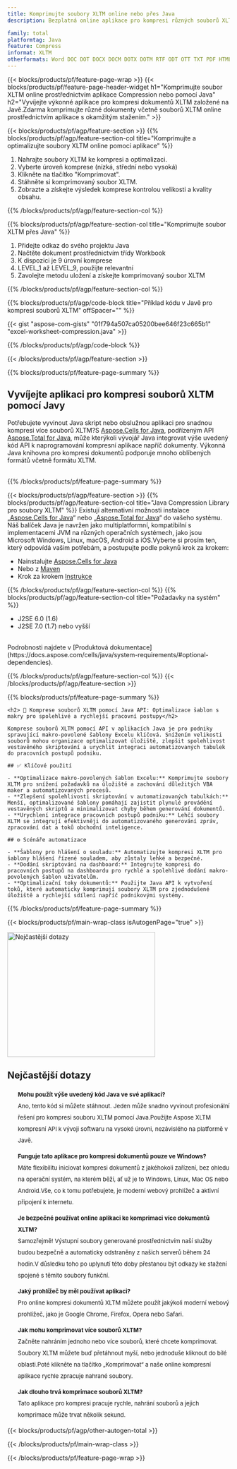 ```yaml
---
title: Komprimujte soubory XLTM online nebo přes Java
description: Bezplatná online aplikace pro kompresi různých souborů XLTM.Kód knihovny pro kompresi Java pro dokumenty XLTM.

family: total
platformtag: Java
feature: Compress
informat: XLTM
otherformats: Word DOC DOT DOCX DOCM DOTX DOTM RTF ODT OTT TXT PDF HTML MHTML Excel XLS XLSX XLSB XLSM XLT XLTX XLTM CSV TSV ODS Powerpoint PPT PPS PPTX POTX PPSX PPTM PPSM POTM ODP Image BMP GIF JPEG JPG PNG APNG TIFF
---
```

{{< blocks/products/pf/feature-page-wrap >}}
{{< blocks/products/pf/feature-page-header-widget h1="Komprimujte soubor XLTM online prostřednictvím aplikace Compression nebo pomocí Java" h2="Vyvíjejte výkonné aplikace pro kompresi dokumentů XLTM založené na Javě.Zdarma komprimujte různé dokumenty včetně souborů XLTM online prostřednictvím aplikace s okamžitým stažením." >}}


{{< blocks/products/pf/agp/feature-section >}}
{{% blocks/products/pf/agp/feature-section-col title="Komprimujte a optimalizujte soubory XLTM online pomocí aplikace" %}}

1. Nahrajte soubory XLTM ke kompresi a optimalizaci.
1. Vyberte úroveň komprese (nízká, střední nebo vysoká)
1. Klikněte na tlačítko "Komprimovat".
1. Stáhněte si komprimovaný soubor XLTM.
1. Zobrazte a získejte výsledek komprese kontrolou velikosti a kvality obsahu.

{{% /blocks/products/pf/agp/feature-section-col %}}

{{% blocks/products/pf/agp/feature-section-col title="Komprimujte soubor XLTM přes Java" %}}

1. Přidejte odkaz do svého projektu Java
1. Načtěte dokument prostřednictvím třídy Workbook
1. K dispozici je 9 úrovní komprese
1. LEVEL_1 až LEVEL_9, použijte relevantní
1. Zavolejte metodu uložení a získejte komprimovaný soubor XLTM

{{% /blocks/products/pf/agp/feature-section-col %}}

{{% blocks/products/pf/agp/code-block title="Příklad kódu v Javě pro kompresi souborů XLTM" offSpacer="" %}}

{{< gist "aspose-com-gists" "01f794a507ca05200bee646f23c665b1" "excel-worksheet-compression.java" >}}

{{% /blocks/products/pf/agp/code-block %}}

{{< /blocks/products/pf/agp/feature-section >}}

{{% blocks/products/pf/feature-page-summary %}}

<h2>Vyvíjejte aplikaci pro kompresi souborů XLTM pomocí Javy</h2>

Potřebujete vyvinout Java skript nebo obslužnou aplikaci pro snadnou kompresi více souborů XLTM?S [Aspose.Cells for Java](https://products.aspose.com/cells/java/), podřízeným API [Aspose.Total for Java](https://products.aspose.com/total/java/), může kterýkoli vývojář Java integrovat výše uvedený kód API k naprogramování kompresní aplikace napříč dokumenty. Výkonná Java knihovna pro kompresi dokumentů podporuje mnoho oblíbených formátů včetně formátu XLTM.<br /><br />

{{% /blocks/products/pf/feature-page-summary %}}

{{< blocks/products/pf/agp/feature-section >}}
{{% blocks/products/pf/agp/feature-section-col title="Java Compression Library pro soubory XLTM" %}}
Existují alternativní možnosti instalace „[Aspose.Cells for Java](https://products.aspose.com/cells/java/)“ nebo „[Aspose.Total for Java](https://products.aspose.com/total/java/)“ do vašeho systému. Náš balíček Java je navržen jako multiplatformní, kompatibilní s implementacemi JVM na různých operačních systémech, jako jsou Microsoft Windows, Linux, macOS, Android a iOS.Vyberte si prosím ten, který odpovídá vašim potřebám, a postupujte podle pokynů krok za krokem:<br />

- Nainstalujte [Aspose.Cells for Java](https://docs.aspose.com/cells/java/installation/)
- Nebo z [Maven](https://releases.aspose.com/java/repo/com/aspose/aspose-cells/)
- Krok za krokem [Instrukce](https://docs.aspose.com/cells/java/installation/#install-aspose-cells-for-java-from-maven-repository)

{{% /blocks/products/pf/agp/feature-section-col %}}
{{% blocks/products/pf/agp/feature-section-col title="Požadavky na systém" %}}

- J2SE 6.0 (1.6)
- J2SE 7.0 (1.7) nebo vyšší

<br />
Podrobnosti najdete v [Produktová dokumentace](https://docs.aspose.com/cells/java/system-requirements/#optional-dependencies).

{{% /blocks/products/pf/agp/feature-section-col %}}
{{< /blocks/products/pf/agp/feature-section >}}

{{% blocks/products/pf/feature-page-summary %}}
```
<h2> 📄 Komprese souborů XLTM pomocí Java API: Optimalizace šablon s makry pro spolehlivé a rychlejší pracovní postupy</h2>

Komprese souborů XLTM pomocí API v aplikacích Java je pro podniky spravující makro-povolené šablony Excelu klíčová. Snížením velikosti souborů mohou organizace optimalizovat úložiště, zlepšit spolehlivost vestavěného skriptování a urychlit integraci automatizovaných tabulek do pracovních postupů podniku.

## ✅ Klíčové použití

- **Optimalizace makro-povolených šablon Excelu:** Komprimujte soubory XLTM pro snížení požadavků na úložiště a zachování důležitých VBA maker a automatizovaných procesů.
- **Zlepšení spolehlivosti skriptování v automatizovaných tabulkách:** Menší, optimalizované šablony pomáhají zajistit plynulé provádění vestavěných skriptů a minimalizovat chyby během generování dokumentů.
- **Urychlení integrace pracovních postupů podniku:** Lehčí soubory XLTM se integrují efektivněji do automatizovaného generování zpráv, zpracování dat a toků obchodní inteligence.

## ⚙️ Scénáře automatizace

- **Šablony pro hlášení o souladu:** Automatizujte kompresi XLTM pro šablony hlášení řízené souladem, aby zůstaly lehké a bezpečné.
- **Dodání skriptování na dashboard:** Integrujte kompresi do pracovních postupů na dashboardu pro rychlé a spolehlivé dodání makro-povolených šablon uživatelům.
- **Optimalizační toky dokumentů:** Použijte Java API k vytvoření toků, které automaticky komprimují soubory XLTM pro zjednodušené úložiště a rychlejší sdílení napříč podnikovými systémy.
```
{{% /blocks/products/pf/feature-page-summary %}}
{{< blocks/products/pf/main-wrap-class isAutogenPage="true" >}}


<style>.howtolist li{margin-right: 0!important;line-height: 26px;position: relative;margin-bottom: 10px;font-size: 13px;list-style-type: none;}</style>
<div class="col-md-12 tl bg-gray-dark howtolist section">
  <a class="anchor" name="faqpage"></a>
  <div class="container tl dflex" itemscope="" itemtype="https://schema.org/FAQPage">
      <div class="col-md-4 howtosectiongfx">
          <img class="social-panel-hide-on-mobile" src="https://www.groupdocs.cloud/templates/brand/images/groupdocs/conversion/groupdocs_conversion-brand.png" alt="Nejčastější dotazy" width="335" height="283">
      </div>
      <div class="howtosection col-md-8">
          <div>
              <h2>Nejčastější dotazy</h2>
               <ul>
                  <li itemscope="" itemprop="mainEntity" itemtype="https://schema.org/Question">
                      <div>
                          <span itemprop="name"><b>Mohu použít výše uvedený kód Java ve své aplikaci?</b></span>
                      </div>
                      <div itemscope="" itemprop="acceptedAnswer" itemtype="https://schema.org/Answer">
                          <span itemprop="text">Ano, tento kód si můžete stáhnout. Jeden může snadno vyvinout profesionální řešení pro kompresi souboru XLTM pomocí Java.Použijte Aspose XLTM kompresní API k vývoji softwaru na vysoké úrovni, nezávislého na platformě v Javě.</span>
                      </div>
                  </li>
                  <li itemscope="" itemprop="mainEntity" itemtype="https://schema.org/Question">
                      <div>
                          <span itemprop="name"><b>Funguje tato aplikace pro kompresi dokumentů pouze ve Windows?</b></span>
                      </div>
                      <div itemscope="" itemprop="acceptedAnswer" itemtype="https://schema.org/Answer">
                          <span itemprop="text">Máte flexibilitu iniciovat kompresi dokumentů z jakéhokoli zařízení, bez ohledu na operační systém, na kterém běží, ať už je to Windows, Linux, Mac OS nebo Android.Vše, co k tomu potřebujete, je moderní webový prohlížeč a aktivní připojení k internetu.</span>
                      </div>
                  </li>
                  <li itemscope="" itemprop="mainEntity" itemtype="https://schema.org/Question">
                      <div>
                          <span itemprop="name"><b>Je bezpečné používat online aplikaci ke komprimaci více dokumentů XLTM?</b></span>
                      </div>
                      <div itemscope="" itemprop="acceptedAnswer" itemtype="https://schema.org/Answer">
                          <span itemprop="text">Samozřejmě! Výstupní soubory generované prostřednictvím naší služby budou bezpečně a automaticky odstraněny z našich serverů během 24 hodin.V důsledku toho po uplynutí této doby přestanou být odkazy ke stažení spojené s těmito soubory funkční.</span>
                      </div>
                  </li>                 
                  <li itemscope="" itemprop="mainEntity" itemtype="https://schema.org/Question">
                      <div>
                          <span itemprop="name"><b>Jaký prohlížeč by měl používat aplikaci?</b></span>
                      </div>
                      <div itemscope="" itemprop="acceptedAnswer" itemtype="https://schema.org/Answer">
                          <span itemprop="text">Pro online kompresi dokumentů XLTM můžete použít jakýkoli moderní webový prohlížeč, jako je Google Chrome, Firefox, Opera nebo Safari.</span>
                      </div>
                  </li>
 		  <li itemscope="" itemprop="mainEntity" itemtype="https://schema.org/Question">
                      <div>
                          <span itemprop="name"><b>Jak mohu komprimovat více souborů XLTM?</b></span>
                      </div>
                      <div itemscope="" itemprop="acceptedAnswer" itemtype="https://schema.org/Answer">
                          <span itemprop="text">Začněte nahráním jednoho nebo více souborů, které chcete komprimovat. Soubory XLTM můžete buď přetáhnout myší, nebo jednoduše kliknout do bílé oblasti.Poté klikněte na tlačítko „Komprimovat“ a naše online kompresní aplikace rychle zpracuje nahrané soubory.</span>
                      </div>
                  </li>
 		  <li itemscope="" itemprop="mainEntity" itemtype="https://schema.org/Question">
                      <div>
                          <span itemprop="name"><b>Jak dlouho trvá komprimace souborů XLTM?</b></span>
                      </div>
                      <div itemscope="" itemprop="acceptedAnswer" itemtype="https://schema.org/Answer">
                          <span itemprop="text">Tato aplikace pro kompresi pracuje rychle, nahrání souborů a jejich komprimace může trvat několik sekund.</span>
                      </div>
                  </li>
              </ul>
          </div>
      </div>
  </div>

{{< blocks/products/pf/agp/other-autogen-total >}}

{{< /blocks/products/pf/main-wrap-class >}}

{{< /blocks/products/pf/feature-page-wrap >}}